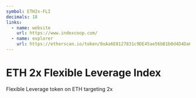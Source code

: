 ```yaml
---
symbol: ETH2x-FLI
decimals: 18
links:
  - name: website
    url: https://www.indexcoop.com/
  - name: explorer
    url: https://etherscan.io/token/0xAa6E8127831c9DE45ae56bB1b0d4D4Da6e5665BD
---
```


# ETH 2x Flexible Leverage Index

Flexible Leverage token on ETH targeting 2x
